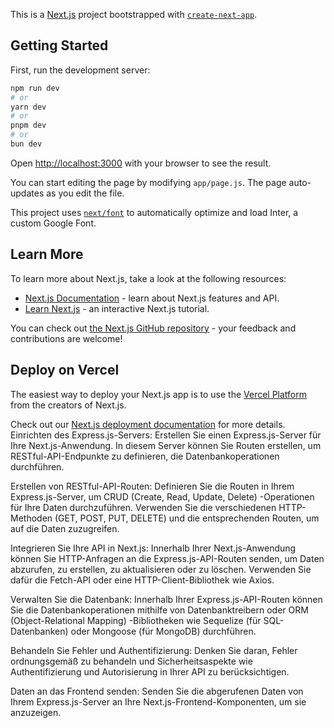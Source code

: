 This is a [Next.js](https://nextjs.org/) project bootstrapped with [`create-next-app`](https://github.com/vercel/next.js/tree/canary/packages/create-next-app).

## Getting Started

First, run the development server:

```bash
npm run dev
# or
yarn dev
# or
pnpm dev
# or
bun dev
```

Open [http://localhost:3000](http://localhost:3000) with your browser to see the result.

You can start editing the page by modifying `app/page.js`. The page auto-updates as you edit the file.

This project uses [`next/font`](https://nextjs.org/docs/basic-features/font-optimization) to automatically optimize and load Inter, a custom Google Font.

## Learn More

To learn more about Next.js, take a look at the following resources:

- [Next.js Documentation](https://nextjs.org/docs) - learn about Next.js features and API.
- [Learn Next.js](https://nextjs.org/learn) - an interactive Next.js tutorial.

You can check out [the Next.js GitHub repository](https://github.com/vercel/next.js/) - your feedback and contributions are welcome!

## Deploy on Vercel

The easiest way to deploy your Next.js app is to use the [Vercel Platform](https://vercel.com/new?utm_medium=default-template&filter=next.js&utm_source=create-next-app&utm_campaign=create-next-app-readme) from the creators of Next.js.

Check out our [Next.js deployment documentation](https://nextjs.org/docs/deployment) for more details.
Einrichten des Express.js-Servers: Erstellen Sie einen Express.js-Server für Ihre Next.js-Anwendung. In diesem Server können Sie Routen erstellen, um RESTful-API-Endpunkte zu definieren, die Datenbankoperationen durchführen.

Erstellen von RESTful-API-Routen: Definieren Sie die Routen in Ihrem Express.js-Server, um CRUD (Create, Read, Update, Delete) -Operationen für Ihre Daten durchzuführen. Verwenden Sie die verschiedenen HTTP-Methoden (GET, POST, PUT, DELETE) und die entsprechenden Routen, um auf die Daten zuzugreifen.

Integrieren Sie Ihre API in Next.js: Innerhalb Ihrer Next.js-Anwendung können Sie HTTP-Anfragen an die Express.js-API-Routen senden, um Daten abzurufen, zu erstellen, zu aktualisieren oder zu löschen. Verwenden Sie dafür die Fetch-API oder eine HTTP-Client-Bibliothek wie Axios.

Verwalten Sie die Datenbank: Innerhalb Ihrer Express.js-API-Routen können Sie die Datenbankoperationen mithilfe von Datenbanktreibern oder ORM (Object-Relational Mapping) -Bibliotheken wie Sequelize (für SQL-Datenbanken) oder Mongoose (für MongoDB) durchführen.

Behandeln Sie Fehler und Authentifizierung: Denken Sie daran, Fehler ordnungsgemäß zu behandeln und Sicherheitsaspekte wie Authentifizierung und Autorisierung in Ihrer API zu berücksichtigen.

Daten an das Frontend senden: Senden Sie die abgerufenen Daten von Ihrem Express.js-Server an Ihre Next.js-Frontend-Komponenten, um sie anzuzeigen.